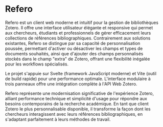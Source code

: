 # Refero
Refero est un client web moderne et intuitif pour la gestion de bibliothèques Zotero. Il offre une interface utilisateur élégante et responsive qui permet aux chercheurs, étudiants et professionnels de gérer efficacement leurs collections de références bibliographiques. Contrairement aux solutions existantes, Refero se distingue par sa capacité de personnalisation poussée, permettant d'activer ou désactiver les champs et types de documents souhaités, ainsi que d'ajouter des champs personnalisés stockés dans le champ "extra" de Zotero, offrant une flexibilité inégalée pour les workflows spécialisés.

Le projet s'appuie sur Svelte (framework JavaScript moderne) et Vite (outil de build rapide) pour une performance optimale. L'interface modulaire à trois panneaux offre une intégration complète à l'API Web Zotero.

Refero représente une modernisation significative de l'expérience Zotero, alliant performance technique et simplicité d'usage pour répondre aux besoins contemporains de la recherche académique. En tant que client Zotero le plus personnalisable disponible, il transforme la façon dont les chercheurs interagissent avec leurs références bibliographiques, en s'adaptant parfaitement à leurs méthodes de travail.
